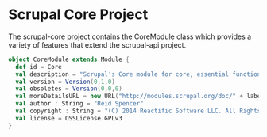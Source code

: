 # Scrupal Core Project

The scrupal-core project contains the CoreModule class which provides a variety of features that extend the
scrupal-api project.


```scala
object CoreModule extends Module {
  def id = Core
  val description = "Scrupal's Core module for core, essential functionality."
  val version = Version(0,1,0)
  val obsoletes = Version(0,0,0)
  val moreDetailsURL = new URL("http://modules.scrupal.org/doc/" + label)
  val author : String = "Reid Spencer"
  val copyright : String = "(C) 2014 Reactific Software LLC. All Rights Reserved"
  val license = OSSLicense.GPLv3
}
```

